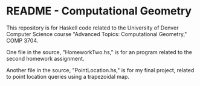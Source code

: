# README - Computational Geometry

This repository is for Haskell code related to the University of Denver Computer Science course "Advanced Topics: Computational Geometry," COMP 3704. 

One file in the source, "HomeworkTwo.hs," is for an program related to the second homework assignment.

Another file in the source, "PointLocation.hs," is for my final project, related to point location queries using a trapezoidal map.
